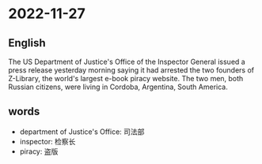 # 2022-11-27

## English
The US Department of Justice's Office of
the Inspector General issued a press
release yesterday morning saying it had
arrested the two founders of Z-Library, the
world's largest e-book piracy website. The
two men, both Russian citizens, were
living in Cordoba, Argentina, South America.

## words
* department of Justice's Office: 司法部
* inspector: 检察长 
* piracy: 盗版
